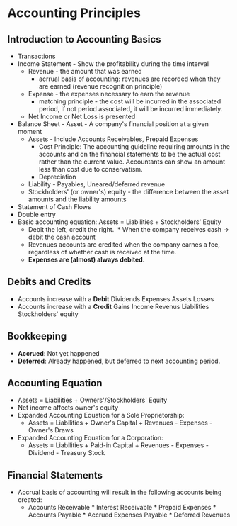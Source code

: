 # Accounting Principles

## Introduction to Accounting Basics
* Transactions
* Income Statement - Show the profitability during the time interval
  * Revenue - the amount that was earned
    * acrrual basis of accounting: revenues are recorded when they are earned (revenue recognition principle)
  * Expense - the expenses necessary to earn the revenue
    * matching principle - the cost will be incurred in the associated period, if not period associated, it will be incurred immediately.
  * Net Income or Net Loss is presented 
* Balance Sheet - Asset - A company's financial position at a given moment
  * Assets - Include Accounts Receivables, Prepaid Expenses
    * Cost Principle: The accounting guideline requiring amounts in the accounts and on the financial statements to be the actual cost rather than the current value. Accountants can show an amount less than cost due to conservatism.
    * Depreciation  
  * Liability - Payables, Uneared/deferred revenue
  * Stockholders' (or owner's) equity - the difference between the asset amounts and the liability amounts
* Statement of Cash Flows
* Double entry
* Basic accounting equation: Assets = Liabilities + Stockholders' Equity
  * Debit the left, credit the right.
  * When the company receives cash -> debit the cash account
  * Revenues accounts are credited when the company earnes a fee, regardless of whether cash is received at the time.
  * **Expenses are (almost) always debited.**

## Debits and Credits
 * Accounts increase with a **Debit** Dividends Expenses Assets Losses
 * Accounts increase with a **Credit** Gains Income Revenus Liabilities Stockholders' equity
 
## Bookkeeping
 * **Accrued**: Not yet happened
 * **Deferred**: Already happened, but deferred to next accounting period.

## Accounting Equation
 * Assets = Liabilities + Owners'/Stockholders' Equity
 * Net income affects owner's equity
 * Expanded Accounting Equation for a Sole Proprietorship:
    * Assets = Liabilities + Owner's Capital + Revenues - Expenses - Owner's Draws
 * Expanded Accounting Equation for a Corporation:
    * Assets = Liabilities + Paid-in Capital + Revenues - Expenses - Dividend - Treasury Stock

## Financial Statements
 * Accrual basis of accounting will result in the following accounts being created:
    * Accounts Receivable
				* Interest Receivable
				* Prepaid Expenses
				* Accounts Payable
				* Accrued Expenses Payable
				* Deferred Revenues
